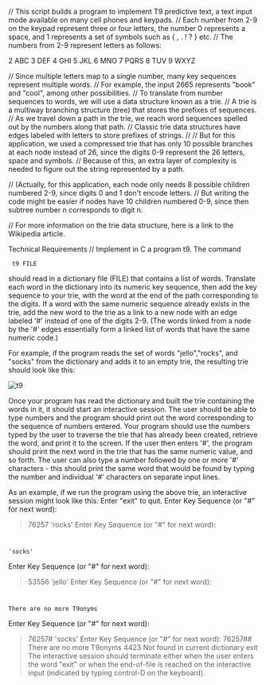 // This script builds a program to implement T9 predictive text, a text input mode available on many cell phones and keypads. 
// Each number from 2-9 on the keypad represent three or four letters, the number 0 represents a space, and 1 represents a set of symbols such as { , . ! ? } etc. 
// The numbers from 2-9 represent letters as follows:

2 ABC 
3 DEF 
4 GHI 
5 JKL 
6 MNO
7 PQRS 
8 TUV 
9 WXYZ

// Since multiple letters map to a single number, many key sequences represent multiple words. 
// For example, the input 2665 represents "book" and "cool", among other possibilities.
// To translate from number sequences to words, we will use a data structure known as a trie. 
// A trie is a multiway branching structure (tree) that stores the prefixes of sequences. 
// As we travel down a path in the trie, we reach word sequences spelled out by the numbers along that path. 
// Classic trie data structures have edges labeled with letters to store prefixes of strings. //
// But for this application, we used a compressed trie that has only 10 possible branches at each node instead of 26, since the digits 0-9 represent the 26 letters, space and symbols. 
// Because of this, an extra layer of complexity is needed to figure out the string represented by a path.

// (Actually, for this application, each node only needs 8 possible children numbered 2-9, since digits 0 and 1 don't encode letters. 
// But writing the code might be easier if nodes have 10 children numbered 0-9, since then subtree number n corresponds to digit n. 


// For more information on the trie data structure, here is a link to the Wikipedia article.

 Technical Requirements
// Implement in C a program t9. The command

     t9 FILE
should read in a dictionary file (FILE) that contains a list of words. Translate each word in the dictionary into its numeric key sequence, 
then add the key sequence to your trie, with the word at the end of the path corresponding to the digits. 
If a word with the same numeric sequence already exists in the trie, add the new word to the trie as a link to a new node with an edge labeled '#' 
instead of one of the digits 2-9. (The words linked from a node by the '#' edges essentially form a linked list of words that have the same numeric code.)

For example, if the program reads the set of words "jello","rocks", and "socks" from the dictionary and adds it to an empty trie, the resulting trie 
should look like this:

![t9](https://user-images.githubusercontent.com/37035048/36951450-df7ece52-1fb8-11e8-92ea-acb1ab3ca9c3.PNG)


Once your program has read the dictionary and built the trie containing the words in it, it should start an interactive session. The user should be 
able to type numbers and the program should print out the word corresponding to the sequence of numbers entered. Your program should use the numbers 
typed by the user to traverse the trie that has already been created, retrieve the word, and print it to the screen. If the user then enters '#', 
the program should print the next word in the trie that has the same numeric value, and so forth. The user can also type a number followed by one or 
more '#' characters - this should print the same word that would be found by typing the number and individual '#' characters on separate input lines.

As an example, if we run the program using the above trie, an interactive session might look like this:
Enter "exit" to quit.
Enter Key Sequence (or "#" for next word):
> 76257
	'rocks'
Enter Key Sequence (or "#" for next word):
> #
	'socks'
Enter Key Sequence (or "#" for next word):
> 53556
	'jello'
Enter Key Sequence (or "#" for next word):
> #
    There are no more T9onyms

Enter Key Sequence (or "#" for next word):
> 76257#
	'socks'
Enter Key Sequence (or "#" for next word):
> 76257##
	There are no more T9onyms
>4423
	Not found in current dictionary
>exit
The interactive session should terminate either when the user enters the word "exit" or when the end-of-file is reached on the interactive input (indicated by typing control-D on the keyboard).
